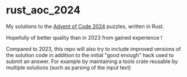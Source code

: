 # rust_aoc_2024

My solutions to the [Advent of Code 2024](https://adventofcode.com/2024) puzzles, written in Rust.

Hopefully of better quality than in 2023 from gained experience !

Compared to 2023, this repo will also try to include improved versions of
the solution code in addition to the initial "good enough" hack used to submit
an answer. For example by maintaining a tools crate reusable by multiple
solutions (such as parsing of the input text)




